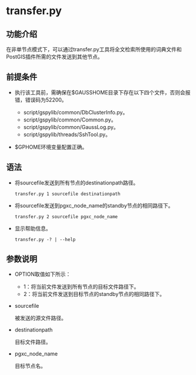# transfer.py

## 功能介绍<a name="section51291439191115"></a>

在非单节点模式下，可以通过transfer.py工具将全文检索所使用的词典文件和PostGIS插件所需的文件发送到其他节点。

## 前提条件<a name="section151841548181118"></a>

-   执行该工具前，需确保在$GAUSSHOME目录下存在以下四个文件，否则会报错，错误码为52200。
    -   script/gspylib/common/DbClusterInfo.py。
    -   script/gspylib/common/Common.py。
    -   script/gspylib/common/GaussLog.py。
    -   script/gspylib/threads/SshTool.py。

-   $GPHOME环境变量配置正确。

## 语法<a name="section1289211311124"></a>

-   将sourcefile发送到所有节点的destinationpath路径。

    ```
    transfer.py 1 sourcefile destinationpath
    ```

-   将sourcefile发送到pgxc\_node\_name的standby节点的相同路径下。

    ```
    transfer.py 2 sourcefile pgxc_node_name
    ```

-   显示帮助信息。

    ```
    transfer.py -? | --help
    ```


## 参数说明<a name="section434051117128"></a>

-   OPTION取值如下所示：
    -   1：将当前文件发送到所有节点的目标文件路径下。
    -   2：将当前文件发送到目标节点的standby节点的相同路径下。

-   sourcefile

    被发送的源文件路径。

-   destinationpath

    目标文件路径。

-   pgxc\_node\_name

    目标节点名。
